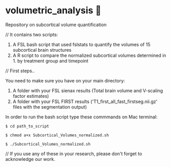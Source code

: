 # volumetric_analysis 🧠
Repository on subcortical volume quantification

// It contains two scripts:
1. A FSL bash script that used fslstats to quantify the volumes of 15 subcortical brain structures
2. A R script to compare the normalized subcortical volumes determined in 1. by treatment group and timepoint 

// First steps..

You need to make sure you have on your main directory:
1. A folder with your FSL sienax results (Total brain volume and V-scaling factor estimates)
2. A folder with your FSL FIRST results ('T1_first_all_fast_firstseg.nii.gz' files with the segmentation output)

In order to run the bash script type these commmands on Mac terminal:

```
$ cd path_to_script

$ chmod a+x Subcortical_Volumes_normalized.sh

$ ./Subcortical_Volumes_normalized.sh
```

// If you use any of these in your research, please don't forget to acknowledge our work.
